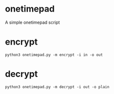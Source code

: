 # onetimepad
A simple onetimepad script

# encrypt

    python3 onetimepad.py -m encrypt -i in -o out

# decrypt

    python3 onetimepad.py -m decrypt -i out -o plain
